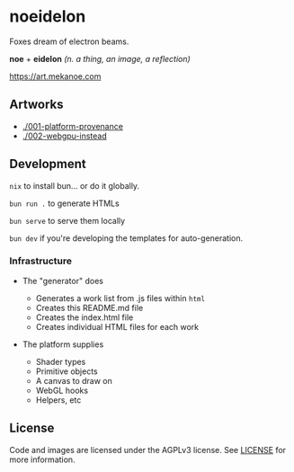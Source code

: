 # noeidelon

Foxes dream of electron beams.

**noe** + **eidelon** _(n. a thing, an image, a reflection)_

https://art.mekanoe.com

## Artworks

- [./001-platform-provenance](https://art.mekanoe.com/001-platform-provenance)
- [./002-webgpu-instead](https://art.mekanoe.com/002-webgpu-instead)

## Development

`nix` to install bun... or do it globally.

`bun run .` to generate HTMLs

`bun serve` to serve them locally

`bun dev` if you're developing the templates for auto-generation.

### Infrastructure

- The "generator" does

  - Generates a work list from .js files within `html`
  - Creates this README.md file
  - Creates the index.html file
  - Creates individual HTML files for each work

- The platform supplies
  - Shader types
  - Primitive objects
  - A canvas to draw on
  - WebGL hooks
  - Helpers, etc

## License

Code and images are licensed under the AGPLv3 license. See [LICENSE](./LICENSE) for more information.
